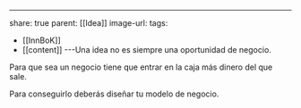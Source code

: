 ---
share: true
parent: [[Idea]]
image-url: 
tags:
- [[InnBoK]]
- [[content]]
---Una idea no es siempre una oportunidad de negocio.

Para que sea un negocio tiene que entrar en la caja más dinero del que sale.

Para conseguirlo deberás diseñar tu modelo de negocio.